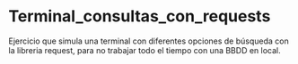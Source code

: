 # Terminal_consultas_con_requests
Ejercicio que simula una terminal con diferentes opciones de búsqueda con la libreria request, para no trabajar todo el tiempo con una BBDD en local.
